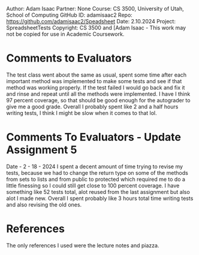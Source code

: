 ﻿Author:     Adam Isaac
Partner:    None
Course:     CS 3500, University of Utah, School of Computing
GitHub ID:  adamisaac2
Repo:       https://github.com/adamisaac2/Speadsheet
Date:       2.10.2024 
Project:    SpreadsheetTests
Copyright:  CS 3500 and [Adam Isaac - This work may not be copied for use in Academic Coursework.

# Comments to Evaluators
The test class went about the same as usual, spent some time after each important method was implemented to make some tests and see if that
method was working properly. If the test failed I would go back and fix it and rinse and repeat until all the methods were implemented. I have
I think 97 percent coverage, so that should be good enough for the autograder to give me a good grade. Overall I probably spent like 2 and a half
hours writing tests, I think I might be slow when it comes to that lol. 

# Comments To Evaluators - Update Assignment 5
Date - 2 - 18 - 2024 
I spent a decent amount of time trying to revise my tests, because we had to change the return type on some of the methods from sets to lists
and from public to protected which required me to do a little finessing so I could still get close to 100 percent coverage. I have something 
like 52 tests total, alot reused from the last assignment but also alot I made new. Overall I spent probably like 3 hours total time writing
tests and also revising the old ones. 

# References
The only references I used were the lecture notes and piazza. 